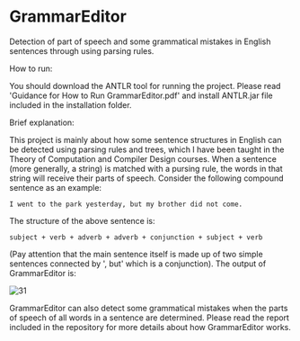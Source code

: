 # GrammarEditor
Detection of part of speech and some grammatical mistakes in English sentences through using parsing rules.

How to run: 

You should download the ANTLR tool for running the project. Please read 'Guidance for How to Run GrammarEditor.pdf' and install ANTLR.jar file included in the installation folder.

Brief explanation:

This project is mainly about how some sentence structures in English can be detected using parsing rules and trees, which I have been taught in the Theory of Computation and Compiler Design courses. When a sentence (more generally, a string) is matched with a pursing rule, the words in that string will receive their parts of speech. Consider the following compound sentence as an example:

`
I went to the park yesterday, but my brother did not come.
`

The structure of the above sentence is:

`
subject + verb + adverb + adverb + conjunction + subject + verb
`

(Pay attention that the main sentence itself is made up of two simple sentences connected by ', but' which is a conjunction). The output of GrammarEditor is:

![31](https://github.com/amirmahdiansaripour/SRAM/assets/92050925/e3b98b0c-2c66-4cdd-b4f4-3eb90bd50ec4)

GrammarEditor can also detect some grammatical mistakes when the parts of speech of all words in a sentence are determined. Please read the report included in the repository for more details about how GrammarEditor works.
